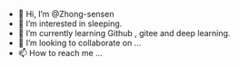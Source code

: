 - 👋 Hi, I’m @Zhong-sensen
- 👀 I’m interested in sleeping.
- 🌱 I’m currently learning Github , gitee and deep learning.
- 💞️ I’m looking to collaborate on ... 
- 📫 How to reach me ...

<!---
Zhong-sensen/Zhong-sensen is a ✨ special ✨ repository because its `README.md` (this file) appears on your GitHub profile.
You can click the Preview link to take a look at your changes.
--->
